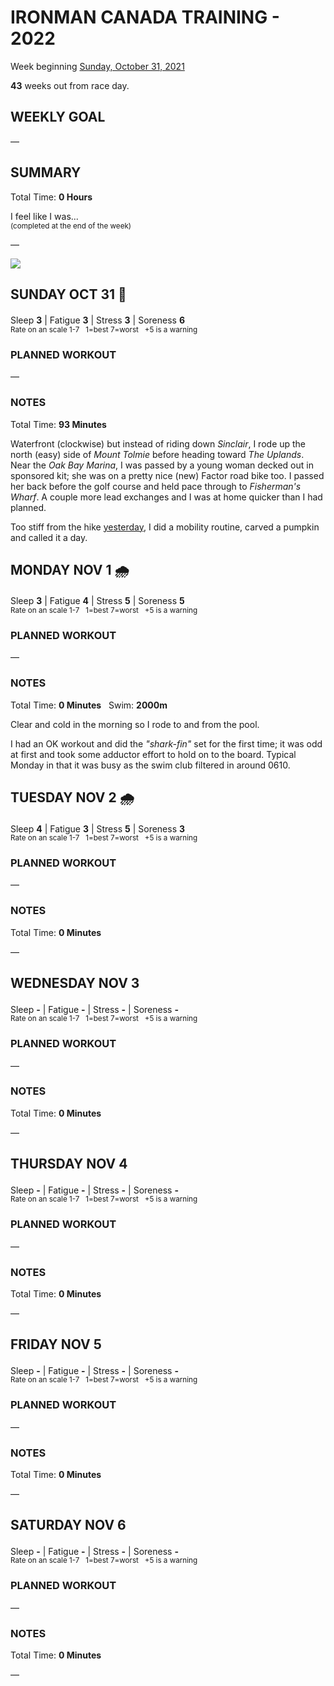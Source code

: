 # IRONMAN CANADA TRAINING - 2022
Week beginning [Sunday, October 31, 2021](javascript:flick('sun');)

**43** weeks out from race day.

## WEEKLY GOAL
&mdash;

## SUMMARY
Total Time: **0 Hours**

I feel like I was...
<br /><sup>(completed at the end of the week)</sup>

&mdash;

![](/assets/jpg/II-9x550.jpeg)

## SUNDAY OCT 31 🎃
Sleep **3** | Fatigue **3** | Stress **3** | Soreness **6**
<sup><br />Rate on an scale 1-7 &nbsp; 1=best 7=worst &nbsp; +5 is a warning</sup>

### PLANNED WORKOUT
&mdash;  

### NOTES
Total Time: **93 Minutes**

Waterfront (clockwise) but instead of riding down _Sinclair_, I rode up the north (easy) side of _Mount Tolmie_ before heading toward _The Uplands_.  Near the _Oak Bay Marina_, I was passed by a young woman decked out in sponsored kit; she was on a pretty nice (new) Factor road bike too.  I passed her back before the golf course and held pace through to _Fisherman's Wharf_.  A couple more lead exchanges and I was at home quicker than I had planned.

Too stiff from the hike [yesterday](ironman2022-44weeksout?sat), I did a mobility routine, carved a pumpkin and called it a day.
<!---->
## MONDAY NOV 1 🌧
Sleep **3** | Fatigue **4** | Stress **5** | Soreness **5**
<sup><br />Rate on an scale 1-7 &nbsp; 1=best 7=worst &nbsp; +5 is a warning</sup>

### PLANNED WORKOUT
&mdash;  

### NOTES
Total Time: **0 Minutes** &nbsp; Swim: **2000m**

Clear and cold in the morning so I rode to and from the pool.   

I had an OK workout and did the _"shark-fin"_ set for the first time; it was odd at first and took some adductor effort to hold on to the board.  Typical Monday in that it was busy as the swim club filtered in around 0610.

<!---->
## TUESDAY NOV 2 🌧
Sleep **4** | Fatigue **3** | Stress **5** | Soreness **3**
<sup><br />Rate on an scale 1-7 &nbsp; 1=best 7=worst &nbsp; +5 is a warning</sup>

### PLANNED WORKOUT
&mdash;  

### NOTES
Total Time: **0 Minutes**

&mdash;  

<!---->
## WEDNESDAY NOV 3
Sleep **-** | Fatigue **-** | Stress **-** | Soreness **-**
<sup><br />Rate on an scale 1-7 &nbsp; 1=best 7=worst &nbsp; +5 is a warning</sup>

### PLANNED WORKOUT
&mdash;  

### NOTES
Total Time: **0 Minutes**

&mdash;  

<!---->
## THURSDAY NOV 4
Sleep **-** | Fatigue **-** | Stress **-** | Soreness **-**
<sup><br />Rate on an scale 1-7 &nbsp; 1=best 7=worst &nbsp; +5 is a warning</sup>

### PLANNED WORKOUT
&mdash;  

### NOTES
Total Time: **0 Minutes**

&mdash;  

<!---->
## FRIDAY NOV 5
Sleep **-** | Fatigue **-** | Stress **-** | Soreness **-**
<sup><br />Rate on an scale 1-7 &nbsp; 1=best 7=worst &nbsp; +5 is a warning</sup>

### PLANNED WORKOUT
&mdash;  

### NOTES
Total Time: **0 Minutes**

&mdash;  

<!---->
## SATURDAY NOV 6
Sleep **-** | Fatigue **-** | Stress **-** | Soreness **-**
<sup><br />Rate on an scale 1-7 &nbsp; 1=best 7=worst &nbsp; +5 is a warning</sup>

### PLANNED WORKOUT
&mdash;  

### NOTES
Total Time: **0 Minutes**

&mdash;  
